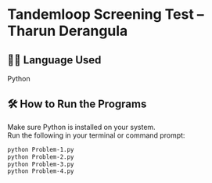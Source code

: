 # Tandemloop Screening Test – Tharun Derangula

## 👨‍💻 Language Used
Python

## 🛠️ How to Run the Programs
Make sure Python is installed on your system.  
Run the following in your terminal or command prompt:

```bash
python Problem-1.py
python Problem-2.py
python Problem-3.py
python Problem-4.py
